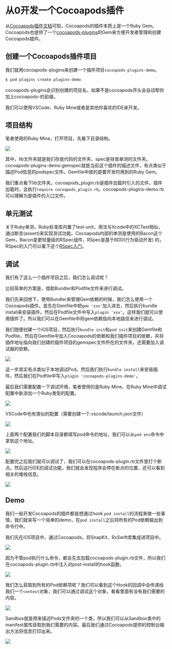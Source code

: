 # 从0开发一个Cocoapods插件

从[Cocoapods插件文档](https://guides.cocoapods.org/plugins/setting-up-plugins.html)可知，Cocoapods的插件本质上是一个Ruby Gem。Cocoapods也提供了一个[cocoapods-plugins](https://github.com/CocoaPods/cocoapods-plugins)的Gem来方便开发者管理和创建Cocoapods插件。

## 创建一个Cocoapods插件项目

我们就用cocoapods-plugins来创建一个插件项目`cocoapods-plugins-demo`。

```bash
$ pod plugins create plugins-demo
```

cocoapods-plugins会识别创建的项目名，如果不是cocoapods开头会自动帮你加上cocoapods-的前缀。

我们可以使用VSCode、Ruby Mine或者是其他你喜欢的IDE来开发。

## 项目结构

笔者使用的Ruby Mine，打开项目，先看下目录结构。

![](Images/开发cocoapods-plugins/catalog.png)

其中，lib文件夹就是我们存放代码的文件夹，spec是存放单测的文件夹。cocoapods-plugins-demo.gemspec就是当前这个插件的描述文件，有点类似于描述Pod信息的podspec文件。Gemfile中放的是要开发时用到的Ruby Gem。

我们重点看下lib文件夹。cocoapods_plugin.rb是插件加载时引入的文件，插件加载时，会执行`require cocoapods_plugin.rb`。cocoapods-plugins-demo.rb可以理解为是插件的入口文件。

## 单元测试

关于Ruby单测，Ruby标准库内置了test-unit，用法与Xcode中的XCTest相似，通过断言(assert)来实现测试功能。Cocoapods内部的单测是使用的Bacon这个Gem，Bacon是更轻量级的RSpec组件，RSpec是基于BDD(行为驱动开发) 的，RSpec的入门可以看下这个[RSpec入门](https://semaphoreci.com/community/tutorials/getting-started-with-rspec)。

## 调试

我们有了这么一个插件项目之后，我们怎么调试呢？

比较简单的方案是，借助Bundler和Podfile文件来进行调试。

我们先来回想下，使用Bundler来管理Gem依赖的时候，我们怎么使用一个Cocoapods插件。首先在Gemfile中把`gem 'xxx'`加入进去，然后执行bundle install来安装插件。然后在Podfile文件中写入`plugin 'xxx'`。这样我们就可以使用插件了。所以我们可以在Gemfile中将gem依赖指向本地路径来进行调试。

我们随便创建一个iOS项目，然后执行`bundle init`和`pod init`来创建Gemfile和Podfile，然后在Gemfile中加入Cocoapods的依赖和我们插件项目的依赖，并将插件地址指向我们创建的插件项目的gemspec文件所在的文件夹。还需要加入调试器的依赖。

![](Images/开发cocoapods-plugins/debugGemfile.png)

这一步其实有点类似于本地调试Pod。然后我们执行`bundle install`来安装插件。然后我们在Podfile中写入`plugin 'cocoapods-plugins-demo'`。

最后我们需要配置一下调试环境，笔者使用的是Ruby Mine，在Ruby Mine中调试配置中新添加一个Ruby类型的配置。

![](Images/开发cocoapods-plugins/rubyMineDebugConfig.png)

VSCode中也有类似的配置（需要创建一个.vscode/launch.json文件）

![](Images/开发cocoapods-plugins/vscodeDebugConfig.png)

上面两个配置我们的脚本目录都填写pod命令的地址，我们可以从`pod env`命令中拿到这个地址。

![](Images/开发cocoapods-plugins/podDir.png)

配置完之后我们就可以调试了，我们可以在cocoapods-plugin.rb文件里打个断点。然后运行IDE的调试功能，我们就会发现程序会停在断点的位置，还可以看到相关的堆栈信息。

![](Images/开发cocoapods-plugins/rubyMineDebugBP.png)

## Demo

我们一般开发Cocoapods的插件都是想通过hook `pod install`的流程来做一些事情，我们就来写一个简单的demo，在`pod install`之后将所有的Pod依赖输出到命令行中。

我们先在iOS项目中，通过Cocoapods，将SnapKit、RxSwift库集成进项目中。

![](Images/开发cocoapods-plugins/xcodePods.png)

因为不管pod执行什么命令，都会先去加载cocoapods-plugin.rb文件，所以我们在cocoapods-plugin.rb中注入对post-install的hook函数。

![](Images/开发cocoapods-plugins/podInstallHook.png)

我们怎么获取到所有的Pod依赖项呢？我们可以看到这个Hook的回调中会传递给我们一个`context`对象，我们可以通过调试这个对象，看看里面有没有我们需要的内容。

![](Images/开发cocoapods-plugins/podHookContext.png)

Sandbox就是用来描述Pods文件夹的一个类，所以我们可以从Sandbox类中的manifest属性获取到我们需要的内容。最后我们通过Cocoapods提供的控制台输出方法将信息打印出来。

![](Images/开发cocoapods-plugins/finish.png)